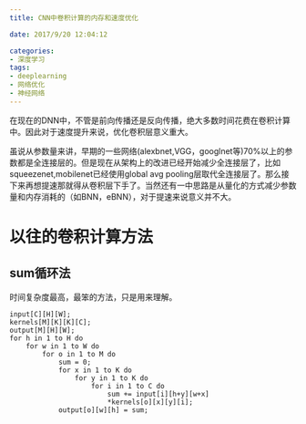 ```yaml
---
title: CNN中卷积计算的内存和速度优化

date: 2017/9/20 12:04:12

categories:
- 深度学习
tags:
- deeplearning
- 网络优化
- 神经网络
---
```



在现在的DNN中，不管是前向传播还是反向传播，绝大多数时间花费在卷积计算中。因此对于速度提升来说，优化卷积层意义重大。

虽说从参数量来讲，早期的一些网络(alexbnet,VGG，googlnet等)70%以上的参数都是全连接层的。但是现在从架构上的改进已经开始减少全连接层了，比如squeezenet,mobilenet已经使用global avg pooling层取代全连接层了。那么接下来再想提速那就得从卷积层下手了。当然还有一中思路是从量化的方式减少参数量和内存消耗的（如BNN，eBNN），对于提速来说意义并不大。
<!--more-->

# 以往的卷积计算方法

## sum循环法 

时间复杂度最高，最笨的方法，只是用来理解。
```
input[C][H][W];
kernels[M][K][K][C];
output[M][H][W];
for h in 1 to H do
	for w in 1 to W do
		for o in 1 to M do
			sum = 0;
			for x in 1 to K do
				for y in 1 to K do
					for i in 1 to C do
						sum += input[i][h+y][w+x]
						*kernels[o][x][y][i];
			output[o][w][h] = sum;
```